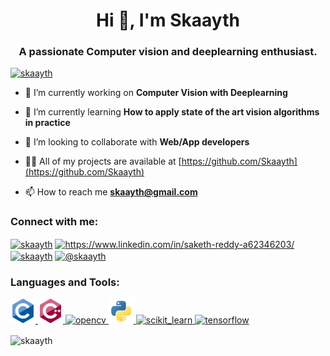 <h1 align="center">Hi 👋, I'm Skaayth</h1>
<h3 align="center">A passionate Computer vision and deeplearning enthusiast.</h3>

<p align="left"> <a href="https://twitter.com/skaayth" target="blank"><img src="https://img.shields.io/twitter/follow/skaayth?logo=twitter&style=for-the-badge" alt="skaayth" /></a> </p>

- 🔭 I’m currently working on **Computer Vision with Deeplearning**

- 🌱 I’m currently learning **How to apply state of the art vision algorithms in practice**

- 👯 I’m looking to collaborate with **Web/App developers**

- 👨‍💻 All of my projects are available at [https://github.com/Skaayth](https://github.com/Skaayth)

- 📫 How to reach me **skaayth@gmail.com**

<h3 align="left">Connect with me:</h3>
<p align="left">
<a href="https://twitter.com/skaayth" target="blank"><img align="center" src="https://raw.githubusercontent.com/rahuldkjain/github-profile-readme-generator/master/src/images/icons/Social/twitter.svg" alt="skaayth" height="30" width="40" /></a>
<a href="https://linkedin.com/in/https://www.linkedin.com/in/saketh-reddy-a62346203/" target="blank"><img align="center" src="https://raw.githubusercontent.com/rahuldkjain/github-profile-readme-generator/master/src/images/icons/Social/linked-in-alt.svg" alt="https://www.linkedin.com/in/saketh-reddy-a62346203/" height="30" width="40" /></a>
<a href="https://kaggle.com/skaayth" target="blank"><img align="center" src="https://raw.githubusercontent.com/rahuldkjain/github-profile-readme-generator/master/src/images/icons/Social/kaggle.svg" alt="skaayth" height="30" width="40" /></a>
<a href="https://medium.com/@skaayth" target="blank"><img align="center" src="https://raw.githubusercontent.com/rahuldkjain/github-profile-readme-generator/master/src/images/icons/Social/medium.svg" alt="@skaayth" height="30" width="40" /></a>
</p>

<h3 align="left">Languages and Tools:</h3>
<p align="left"> <a href="https://www.cprogramming.com/" target="_blank"> <img src="https://raw.githubusercontent.com/devicons/devicon/master/icons/c/c-original.svg" alt="c" width="40" height="40"/> </a> <a href="https://www.w3schools.com/cpp/" target="_blank"> <img src="https://raw.githubusercontent.com/devicons/devicon/master/icons/cplusplus/cplusplus-original.svg" alt="cplusplus" width="40" height="40"/> </a> <a href="https://opencv.org/" target="_blank"> <img src="https://www.vectorlogo.zone/logos/opencv/opencv-icon.svg" alt="opencv" width="40" height="40"/> </a> <a href="https://www.python.org" target="_blank"> <img src="https://raw.githubusercontent.com/devicons/devicon/master/icons/python/python-original.svg" alt="python" width="40" height="40"/> </a> <a href="https://scikit-learn.org/" target="_blank"> <img src="https://upload.wikimedia.org/wikipedia/commons/0/05/Scikit_learn_logo_small.svg" alt="scikit_learn" width="40" height="40"/> </a> <a href="https://www.tensorflow.org" target="_blank"> <img src="https://www.vectorlogo.zone/logos/tensorflow/tensorflow-icon.svg" alt="tensorflow" width="40" height="40"/> </a> </p>

<p><img align="center" src="https://github-readme-stats.vercel.app/api/top-langs?username=skaayth&show_icons=true&theme=dark&locale=en&layout=compact" alt="skaayth" /></p>
